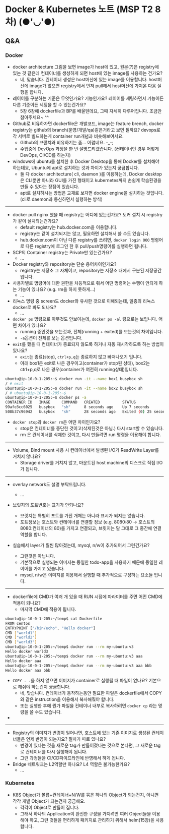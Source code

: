

# Docker & Kubernetes 노트 (MSP T2 8차)   (●'◡'●)
## Q&A

### Docker

- docker architecture 그림을 보면 image가 host에 있고, 원본(?)은 registry에 있는 것 같은데 컨테이너를 생성하게 되면 host에 있는 image를 사용하는 건가요?
  - 네, 맞습니다. 컨테이너 생성은 host머신에 있는 image를 이용합니다. host머신에 image가 없으면 registry에서 먼저 pull해서 host머신에 가져온 다음 실행을 합니다.
- 레이어를 구분하는 기준은 무엇인가요? 기능인가요? 레이어를 세팅하면서 기능이든 다른 기준이든 세팅을 할 수 있는건가요?
  - 5장 6장에 dockerfile과 BP를 배울텐데요, 그때 자세히 다루어집니다. 조금만 참아주세요~ ^^
- Github로 비유하자면 dockerfile은 개발코드, image는 feature brench, docker registry는 github의 branch(운영/개발/qa)같은거라고 보면 될까요? devops로 각 서버로 빌드하는게 container run개념과 비슷해보여서요.
  - Github의 브랜치와 비유하기는 좀... 어렵네요. -_-;
  - 수업중에 DevOps 과정을 한 번 설명드리겠습니다. (컨테이너인 경우 어떻게 DevOps, CI/CD를 하는지)
- windows에 ubuntu를 설치한 후 Docker Desktop을 통해 Docker를 설치해야 하는데요, Ubuntu에 apt로 설치하는 것과 차이가 있는지 궁금합니다.
  - 둘 다 docker architecture( cli, daemon )를 이용하는데, Docker desktop은 CLI뿐만 아니라 GUI를 가진 형태이고 kubernetes까지 손쉽게 학습환경을 만들 수 있다는 장점이 있습니다.
  - apt로 설치하시는 방법은 교재로 보자면 docker engine을 설치하는 것입니다. (cli로 daemon과 통신하면서 실행하는 방식)

---

- docker pull nginx 했을 때 registry는 어디에 있는건가요? 도커 설치 시 registry가 같이 설치되는건가요?
  - default registry는 hub.docker.com을 이용합니다.
  - registry는 같이 설치되지는 않고, 필요하면 설치해서 쓸 수도 있습니다.
  - hub.docker.com이 아닌 다른 registry를 쓰려면, `docker login OOO` 명령어로 다른 registry에 로그인 한 후 pull/push명령어를 실행하면 됩니다.
- SCP의 Container registry는 Private만 있는건가요?
  - ...
- Docker registry와 repository는 단순 용어차이인가요?
  - registry는 저장소 그 자체이고, repository는 저장소 내에서 구분된 저장공간 입니다.
- 사용자별로 명령어에 대한 권한을 차등적으로 줘서 어떤 명령어는 수행이 안되게 하는 기능이 있나요? (e.g. rm을 하지 못하게...)
  - ...
- 리눅스 명령 중 screen도 docker와 유사한 것으로 이해되는데, 일종의 리눅스 docker로 봐도 되나요?
  - ...
- `docker ps` 명령으로 아무것도 안보이는데, `docker ps -al` 령으로는 보입니다. 어떤 차이가 있나요?
  - running 중인것을 보는것과, 전체(running + exited)를 보는것의 차이입니다.
  - `-a`옵션이 전체를 보는 옵션입니다.
- `exit`를 했을 때 컨테이너가 종료되지 않도록 하거나 자동 재시작하도록 하는 방법이 있나요?
  - `exit`는 종료(stop), `ctrl+p,q`는 종료하지 않고 빠져나오기 입니다.
  - 아래 box1은 exit로 나온 경우이고(container가 stop된 상태), box2는 ctrl+p,q로 나온 경우(container가 여전히 running상태)입니다.
```bash
ubuntu@ip-10-0-1-205:~$ docker run -it --name box1 busybox sh
/ # exit
ubuntu@ip-10-0-1-205:~$ docker run -it --name box2 busybox sh
/ # ubuntu@ip-10-0-1-205:~$
ubuntu@ip-10-0-1-205:~$ docker ps -a
CONTAINER ID   IMAGE     COMMAND   CREATED          STATUS                      PORTS     NAMES
99afe3cc6025   busybox   "sh"      8 seconds ago    Up 7 seconds                          box2
508b37c96942   busybox   "sh"      28 seconds ago   Exited (0) 25 seconds ago             box1
```

- `docker stop`과 `docker rm`은 어떤 차이인가요?
  - stop은 컨테이너를 중단한 것이고(삭제된것은 아님.) 다시 start할 수 있습니다.
  - rm 은 컨테이너를 삭제한 것이고, 다시 만들려면 run 명령을 이용해야 합니다.

---

- Volume, Bind mount 사용 시 컨테이너에서 발생된 I/O가 ReadWrite Layer를 거치지 않나요?
  - Storage driver를 거치지 않고, 마운트된 host machine의 디스크로 직접 I/O가 됩니다.

---

- overlay network도 설명 부탁드립니다.
  - ...

- 브릿지의 포트번호는 표기가 안되나요?
  - 브릿지는 특별히 포트를 가진 개체는 아니라 표시가 되지는 않습니다.
  - 포트정보는 호스트와 컨테이너를 연결할 정보 (e.g. 8080:80 -> 호스트의 8080:컨테이너의 80)를 가지고 연결되고, 브릿지는 말 그대로 그 중간에 연결역할을 합니다.

- 실습에서 layer가 훨씬 많아졌는데, mysql, n/w이 추가되어서 그런건가요?
  - 그런것은 아닙니다.
  - 기본적으로 실행되는 이미지는 동일한 todo-app을 사용하기 때문에 동일한 레이어를 가지고 있습니다.
  - mysql, n/w은 이미지를 이용해서 실행할 때 추가적으로 구성하는 요소들 입니다.


---

- dockerfile에 CMD가 여러 개 있을 때 RUN 시점에 파라미터를 주면 어떤 CMD에 적용이 되나요?
  - 마지막 CMD에 적용이 됩니다.
```bash
ubuntu@ip-10-0-1-205:~/temp$ cat Dockerfile
FROM centos
ENTRYPOINT ["/bin/echo", "Hello docker"]
CMD ["world1"]
CMD ["world2"]
CMD ["world3"]
ubuntu@ip-10-0-1-205:~/temp$ docker run --rm my-ubuntu:v3
Hello docker world3
ubuntu@ip-10-0-1-205:~/temp$ docker run --rm my-ubuntu:v3 aaa
Hello docker aaa
ubuntu@ip-10-0-1-205:~/temp$ docker run --rm my-ubuntu:v3 aaa bbb
Hello docker aaa bbb
```
- `COPY . .`을 하지 않으면 이미지가 container로 실행될 때 파일이 없나요? 기본으로 해줘야 하는건지 궁금합니다.
  - 네, 맞습니다. 컨테이너가 동작하는동안 필요한 파일은 dockerfile에서 COPY와 같은 instruction을 이용해서 복사해줘야 합니다.
  - 또는 실행한 후에 뭔가 파일을 컨테이너 내부로 복사하려면 `docker cp` 라는 명령을 쓸 수도 있습니다.
- 

---

- Registry의 이미지가 변경이 일어나면, 호스트에 있는 기존 이미지로 생성된 컨테이너들은 언제 반영이 되는지요? 절차가 따로 있나요?
  - 변경이 있다는 것을 새로운 tag가 만들어졌다는 것으로 본다면, 그 새로운 tag로 컨테이너를 다시 실행해야 됩니다.
  - 그런 과정들을 CI/CD파이프라인에 반영해서 하게 됩니다.
- Bridge 네트워크는 L2역할만 하나요? L4 역할은 불가능한가요?
  - ...



### Kubernetes

- K8S Object가 볼륨+컨테이너+N/W를 묶은 하나의 Object가 되는건지, 아니면 각각 개별 Object가 되는건지 궁금해요.
  - 각각이 Object로 만들어 집니다.
  - 그래서 하나의 Application이 완전한 구성을 가지려면 여러 Object들을 이용해야 하고, 그런 것들을 편리하게 패키지로 관리하기 위해서 helm(15장)을 사용합니다.
